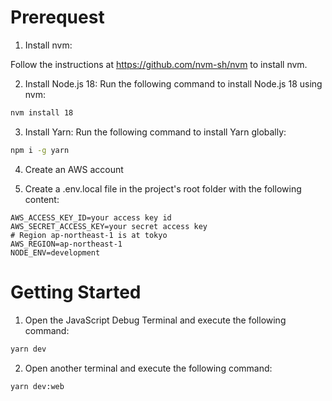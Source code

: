 # Prerequest

1. Install nvm:

Follow the instructions at https://github.com/nvm-sh/nvm to install nvm.

2. Install Node.js 18:
Run the following command to install Node.js 18 using nvm:
```bash
nvm install 18
```

3. Install Yarn:
    Run the following command to install Yarn globally:
```bash
npm i -g yarn
```

4. Create an AWS account

5. Create a .env.local file in the project's root folder with the following content:
```env
AWS_ACCESS_KEY_ID=your access key id
AWS_SECRET_ACCESS_KEY=your secret access key
# Region ap-northeast-1 is at tokyo
AWS_REGION=ap-northeast-1
NODE_ENV=development
```

# Getting Started

1. Open the JavaScript Debug Terminal and execute the following command:
```bash
yarn dev
```

2. Open another terminal and execute the following command:
```bash
yarn dev:web
```